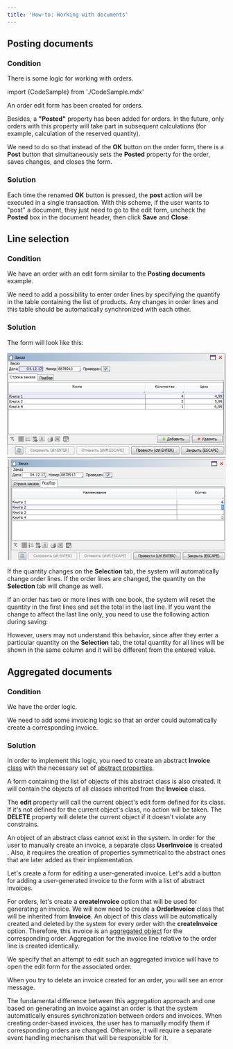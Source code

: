```yaml
---
title: 'How-to: Working with documents'
---
```


## Posting documents

### Condition

There is some logic for working with orders.

import {CodeSample} from './CodeSample.mdx'

<CodeSample url="https://documentation.lsfusion.org/sample?file=UseCaseDocument&block=sample1"/>

An order edit form has been created for orders.

<CodeSample url="https://documentation.lsfusion.org/sample?file=UseCaseDocument&block=solution1"/>

Besides, a **"Posted"** property has been added for orders. In the future, only orders with this property will take part in subsequent calculations (for example, calculation of the reserved quantity).

<CodeSample url="https://documentation.lsfusion.org/sample?file=UseCaseDocument&block=sample3"/>

We need to do so that instead of the **ОК** button on the order form, there is a **Post** button that simultaneously sets the **Posted** property for the order, saves changes, and closes the form.

### Solution

<CodeSample url="https://documentation.lsfusion.org/sample?file=UseCaseDocument&block=solution3"/>

Each time the renamed **OK** button is pressed, the **post** action will be executed in a single transaction. With this scheme, if the user wants to "post" a document, they just need to go to the edit form, uncheck the **Posted** box in the document header, then click **Save** and **Close**.

## Line selection

### Condition

We have an order with an edit form similar to the **Posting documents** example.

We need to add a possibility to enter order lines by specifying the quantify in the table containing the list of products. Any changes in order lines and this table should be automatically synchronized with each other.

### Solution

<CodeSample url="https://documentation.lsfusion.org/sample?file=UseCaseDocument&block=solution4"/>

The form will look like this:

![](attachments/46367481/46367490.png)![](attachments/46367481/46367491.png)

If the quantity changes on the **Selection** tab, the system will automatically change order lines. If the order lines are changed, the quantity on the **Selection** tab will change as well.

If an order has two or more lines with one book, the system will reset the quantity in the first lines and set the total in the last line. If you want the change to affect the last line only, you need to use the following action during saving:

<CodeSample url="https://documentation.lsfusion.org/sample?file=UseCaseDocument&block=solution4a"/>

However, users may not understand this behavior, since after they enter a particular quantity on the **Selection** tab, the total quantity for all lines will be shown in the same column and it will be different from the entered value.

## Aggregated documents

### Condition

We have the order logic.

We need to add some invoicing logic so that an order could automatically create a corresponding invoice.

### Solution

In order to implement this logic, you need to create an abstract **Invoice** [class](Classes.md) with the necessary set of [abstract properties](Property_extension.md).

<CodeSample url="https://documentation.lsfusion.org/sample?file=UseCaseDocument&block=solution5a"/>

A form containing the list of objects of this abstract class is also created. It will contain the objects of all classes inherited from the **Invoice** class.

<CodeSample url="https://documentation.lsfusion.org/sample?file=UseCaseDocument&block=solution5b"/>

The **edit** property will call the current object's edit form defined for its class. If it's not defined for the current object's class, no action will be taken. The **DELETE** property will delete the current object if it doesn't violate any constrains.

An object of an abstract class cannot exist in the system. In order for the user to manually create an invoice, a separate class **UserInvoice** is created . Also, it requires the creation of properties symmetrical to the abstract ones that are later added as their implementation.

<CodeSample url="https://documentation.lsfusion.org/sample?file=UseCaseDocument&block=solution5c"/>

Let's create a form for editing a user-generated invoice. Let's add a button for adding a user-generated invoice to the form with a list of abstract invoices.

<CodeSample url="https://documentation.lsfusion.org/sample?file=UseCaseDocument&block=solution5d"/>

For orders, let's create a **createInvoice** option that will be used for generating an invoice. We will now need to create a **OrderInvoice** class that will be inherited from **Invoice**. An object of this class will be automatically created and deleted by the system for every order with the **createInvoice** option. Therefore, this invoice is an [aggregated object](Aggregations.md) for the corresponding order. Aggregation for the invoice line relative to the order line is created identically.

<CodeSample url="https://documentation.lsfusion.org/sample?file=UseCaseDocument&block=solution5e"/>

We specify that an attempt to edit such an aggregated invoice will have to open the edit form for the associated order.

<CodeSample url="https://documentation.lsfusion.org/sample?file=UseCaseDocument&block=solution5f"/>

When you try to delete an invoice created for an order, you will see an error message.

The fundamental difference between this aggregation approach and one based on generating an invoice against an order is that the system automatically ensures synchronization between orders and invoices. When creating order-based invoices, the user has to manually modify them if corresponding orders are changed. Otherwise, it will require a separate event handling mechanism that will be responsible for it.
